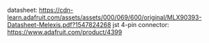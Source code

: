 datasheet: https://cdn-learn.adafruit.com/assets/assets/000/069/600/original/MLX90393-Datasheet-Melexis.pdf?1547824268
jst 4-pin connector: https://www.adafruit.com/product/4399